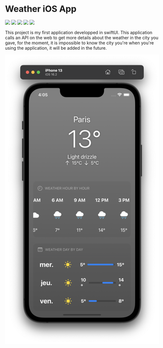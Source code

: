 #  Weather iOS App

![](https://img.shields.io/badge/Release-v1.0-blueviolet)
![](https://img.shields.io/badge/Language-Swift-005255)
![](https://img.shields.io/badge/Libraries-SwiftUI-00cfff)
![](https://img.shields.io/badge/OS-iOS-9cf)
![](https://badges.frapsoft.com/os/v2/open-source.svg?v=103)

This project is my first application developped in swiftUI. This application calls an API on the web to get more details about the weather in the city you gave, for the moment, it is impossible to know the city you're when you're using the application, it will be added in the future.

![](https://raw.githubusercontent.com/FACON-Nicolas/FACON-Nicolas/main/resources/weather.png?raw=true)


